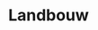 ---
title: Landbouw
name: agriculture
pdok: TOP10NL
sizes:
  - title: Klein
    url: https://s3.eu-central-1.amazonaws.com/atlas-novus/landbouw-TOP10-klein.png
    size: 2.8
    width: 2125
    height: 2500
  - title: Middel
    url: https://s3.eu-central-1.amazonaws.com/atlas-novus/landbouw-TOP10-middel.png
    size: 7.9
    width: 4250
    height: 5000
  - title: Groot
    url: https://s3.eu-central-1.amazonaws.com/atlas-novus/landbouw-TOP10-groot.png
    size: 19.7
    width: 8500
    height: 10000
  - title: Poster
    url: https://s3.eu-central-1.amazonaws.com/atlas-novus/landbouw-TOP10-poster.png
    size: 46.9
    width: 17000
    height: 20000
---